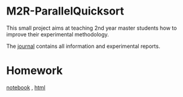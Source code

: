 M2R-ParallelQuicksort
=====================

This small project aims at teaching 2nd year master students how to
improve their experimental methodology.

The [journal](journal.org) contains all information and experimental reports.

# Homework
[notebook](https://github.com/maryam21/M2R-ParallelQuicksort/blob/master/quickSort.Rmd) , [html](https://github.com/maryam21/M2R-ParallelQuicksort/blob/master/quickSort.html)
